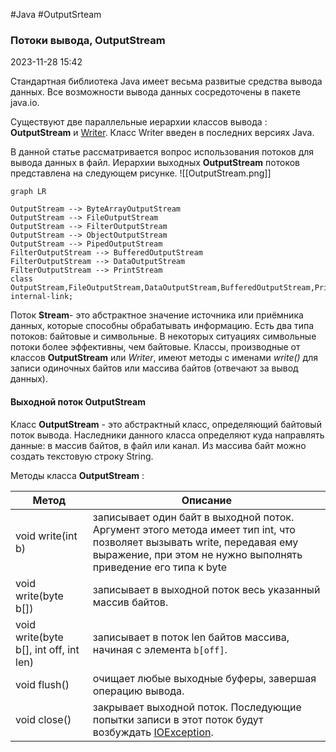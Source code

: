 #Java #OutputSrteam
### Потоки вывода, OutputStream ###

2023-11-28 15:42

Стандартная библиотека Java имеет весьма развитые средства вывода данных. Все возможности вывода данных сосредоточены в пакете java.io.

Существуют две параллельные иерархии классов вывода : **OutputStream** и [Writer](https://java-online.ru/java-reader.xhtml). Класс Writer введен в последних версиях Java.

В данной статье рассматривается вопрос использования потоков для вывода данных в файл. Иерархии выходных **OutputStream** потоков представлена на следующем рисунке.
![[OutputStream.png]]
```mermaid
graph LR

OutputStream --> ByteArrayOutputStream
OutputStream --> FileOutputStream
OutputStream --> FilterOutputStream
OutputStream --> ObjectOutputStream
OutputStream --> PipedOutputStream
FilterOutputStream --> BufferedOutputStream
FilterOutputStream --> DataOutputStream
FilterOutputStream --> PrintStream
class OutputStream,FileOutputStream,DataOutputStream,BufferedOutputStream,PrintStream internal-link;
```


Поток **Stream**- это абстрактное значение источника или приёмника данных, которые способны обрабатывать информацию. Есть два типа потоков: байтовые и символьные. В некоторых ситуациях символьные потоки более эффективны, чем байтовые. Классы, производные от классов **OutputStream** или _Writer_, имеют методы с именами _write()_ для записи одиночных байтов или массива байтов (отвечают за вывод данных).
#### Выходной поток OutputStream ###

Класс **OutputStream** - это абстрактный класс, определяющий байтовый поток вывода. Наследники данного класса определяют куда направлять данные: в массив байтов, в файл или канал. Из массива байт можно создать текстовую строку String.

Методы класса **OutputStream** :

|Метод|Описание|
|---|---|
|void write(int b)|записывает один байт в выходной поток. Аргумент этого метода имеет тип int, что позволяет вызывать write, передавая ему выражение, при этом не нужно выполнять приведение его типа к byte|
|void write(byte b[])| записывает в выходной поток весь указанный массив байтов.|
|void write(byte b[], int off, int len)| записывает в поток len байтов массива, начиная с элемента `b[off]`.|
|void flush() |очищает любые выходные буферы, завершая операцию вывода.|
|void close()| закрывает выходной поток. Последующие попытки записи в этот поток будут возбуждать [IOException](https://java-online.ru/java-interview-03.xhtml).|

